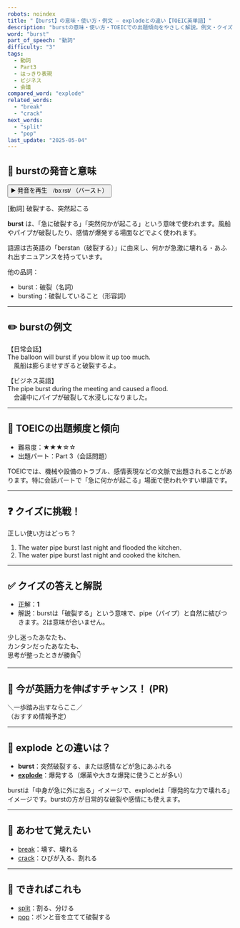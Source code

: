 ```yaml
---
robots: noindex
title: "【burst】の意味・使い方・例文 ― explodeとの違い【TOEIC英単語】"
description: "burstの意味・使い方・TOEICでの出題傾向をやさしく解説。例文・クイズ付きでexplodeとの違いもわかりやすく学べます。"
word: "burst"
part_of_speech: "動詞"
difficulty: "3"
tags:
  - 動詞
  - Part3
  - はっきり表現
  - ビジネス
  - 会議
compared_word: "explode"
related_words:
  - "break"
  - "crack"
next_words:
  - "split"
  - "pop"
last_update: "2025-05-04"
---
```


## 🔰 burstの発音と意味

<button class="play-audio" onclick="playTTS('burst')">
  <span class="play-audio-main">
    ▶️ 発音を再生　/bɜːrst/
  </span>
  <span class="play-audio-sub">
    （バースト）
  </span>
</button>

[動詞] 破裂する、突然起こる

**burst** は、「急に破裂する」「突然何かが起こる」という意味で使われます。風船やパイプが破裂したり、感情が爆発する場面などでよく使われます。

語源は古英語の「berstan（破裂する）」に由来し、何かが急激に壊れる・あふれ出すニュアンスを持っています。

他の品詞：  
- burst：破裂（名詞）
- bursting：破裂していること（形容詞）

---

## ✏️ burstの例文

【日常会話】  
The balloon will burst if you blow it up too much.  
　風船は膨らませすぎると破裂するよ。

【ビジネス英語】  
The pipe burst during the meeting and caused a flood.  
　会議中にパイプが破裂して水浸しになりました。

---

## 🎯 TOEICの出題頻度と傾向

- 難易度：★★★☆☆
- 出題パート：Part 3（会話問題）

TOEICでは、機械や設備のトラブル、感情表現などの文脈で出題されることがあります。特に会話パートで「急に何かが起こる」場面で使われやすい単語です。

---

## ❓ クイズに挑戦！

正しい使い方はどっち？

1. The water pipe burst last night and flooded the kitchen.  
2. The water pipe burst last night and cooked the kitchen.

---

## ✅ クイズの答えと解説

- 正解：**1**
- 解説：burstは「破裂する」という意味で、pipe（パイプ）と自然に結びつきます。2は意味が合いません。

少し迷ったあなたも、  
カンタンだったあなたも、  
思考が整ったときが勝負👇️

---

## 🚀 今が英語力を伸ばすチャンス！ (PR)

<div class="info-center">
＼一歩踏み出すならここ／<br>  
（おすすめ情報予定）
</div>

---

## 🤔  explode との違いは？

- **burst**：突然破裂する、または感情などが急にあふれる
- **[explode](/explode)**：爆発する（爆薬や大きな爆発に使うことが多い）

burstは「中身が急に外に出る」イメージで、explodeは「爆発的な力で壊れる」イメージです。burstの方が日常的な破裂や感情にも使えます。

---

## 🧩 あわせて覚えたい

- [break](/break)：壊す、壊れる
- [crack](/crack)：ひびが入る、割れる

---

## 📖 できればこれも

- [split](/split)：割る、分ける
- [pop](/pop)：ポンと音を立てて破裂する

<!-- cvid: aid33_bid20 -->
